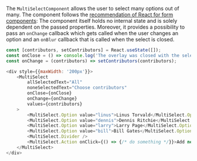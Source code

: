 The `MultiSelectComponent` allows the user to select many options out of many.  The component follows the
[recommendation of React for form components](https://facebook.github.io/react/docs/forms.html):
The component itself holds no internal state and is solely dependent on the passed properties. Moreover, it provides a
possibility to pass an `onChange` callback which gets called when the user changes an option and an `onBlur` callback
that is called when the select is closed.

```javascript
const [contributors, setContributors] = React.useState([]);
const onClose = () => console.log('The overlay was closed with the selection: ' + contributors.join(', '));
const onChange = (contributors) => setContributors(contributors);

<div style={{maxWidth: '200px'}}>
    <MultiSelect
        allSelectedText="All"
        noneSelectedText="Choose contributors"
        onClose={onClose}
        onChange={onChange}
        values={contributors}
    >
        <MultiSelect.Option value="linus">Linus Torvald</MultiSelect.Option>
        <MultiSelect.Option value="dennis">Dennis Ritchie</MultiSelect.Option>
        <MultiSelect.Option value="larry">Larry Page</MultiSelect.Option>
        <MultiSelect.Option value="bill">Bill Gates</MultiSelect.Option>
        <MultiSelect.Divider />
        <MultiSelect.Action onClick={() => {/* do something */}}>Add new contributor</MultiSelect.Action>
    </MultiSelect>
</div>
```

